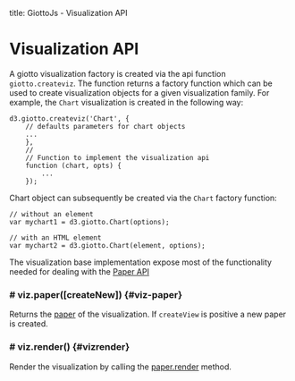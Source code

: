 title: GiottoJs - Visualization API

# Visualization API

A giotto visualization factory is created via the api function ``giotto.createviz``.
The function returns a factory function which can be used to create visualization objects for a given
visualization family. For example, the ``Chart`` visualization is created in the following way:

    d3.giotto.createviz('Chart', {
        // defaults parameters for chart objects
        ...
        },
        //
        // Function to implement the visualization api
        function (chart, opts) {
            ...
        });

Chart object can subsequently be created via the ``Chart`` factory function:

    // without an element
    var mychart1 = d3.giotto.Chart(options);

    // with an HTML element
    var mychart2 = d3.giotto.Chart(element, options);


The visualization base implementation expose most of the functionality needed for
dealing with the [Paper API]

### # viz.paper([createNew]) {#viz-paper}

Returns the [paper][] of the visualization. If ``createView`` is positive a new paper
is created.

### # viz.render() {#vizrender}

Render the visualization by calling the [paper.render]($site_url/api/paper#paper-render)
method.



[paper]: $site_url/api/paper
[Paper API]: $site_url/api/paper